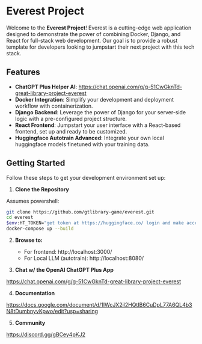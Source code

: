 # Everest Project

Welcome to the **Everest Project**! Everest is a cutting-edge web application designed to demonstrate the power of combining Docker, Django, and React for full-stack web development. Our goal is to provide a robust template for developers looking to jumpstart their next project with this tech stack.

## Features
- **ChatGPT Plus Helper AI**: https://chat.openai.com/g/g-51CwGknTd-great-library-project-everest
- **Docker Integration**: Simplify your development and deployment workflow with containerization.
- **Django Backend**: Leverage the power of Django for your server-side logic with a pre-configured project structure.
- **React Frontend**: Jumpstart your user interface with a React-based frontend, set up and ready to be customized.
- **Huggingface Autotrain Advanced**: Integrate your own local huggingface models finetuned with your training data.

## Getting Started

Follow these steps to get your development environment set up:

1. **Clone the Repository**

Assumes powershell:

   ```sh
   git clone https://github.com/gtlibrary-game/everest.git
   cd everest
   $env:HT_TOKEN="get token at https://huggingface.co/ login and make access token"
   docker-compose up --build
   ```
2. **Browse to:**
   - For frontend: http://localhost:3000/
   - For Local LLM (autotrain): http://localhost:8080/

3. **Chat w/ the OpenAI ChatGPT Plus App**

https://chat.openai.com/g/g-51CwGknTd-great-library-project-everest

4. **Documentation**

https://docs.google.com/document/d/1IWcJX2il2HQtIB6CuDpL77A6QL4b3N8tDumbnyvKpwo/edit?usp=sharing

5. **Community**

https://discord.gg/gBCey4pKJ2
